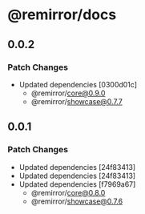 # @remirror/docs

## 0.0.2

### Patch Changes

- Updated dependencies [0300d01c]
  - @remirror/core@0.9.0
  - @remirror/showcase@0.7.7

## 0.0.1

### Patch Changes

- Updated dependencies [24f83413]
- Updated dependencies [24f83413]
- Updated dependencies [f7969a67]
  - @remirror/core@0.8.0
  - @remirror/showcase@0.7.6

